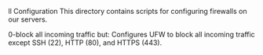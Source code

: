 ll Configuration
This directory contains scripts for configuring firewalls on our servers.

0-block all incoming traffic but: Configures UFW to block all incoming traffic except SSH (22), HTTP (80), and HTTPS (443).
